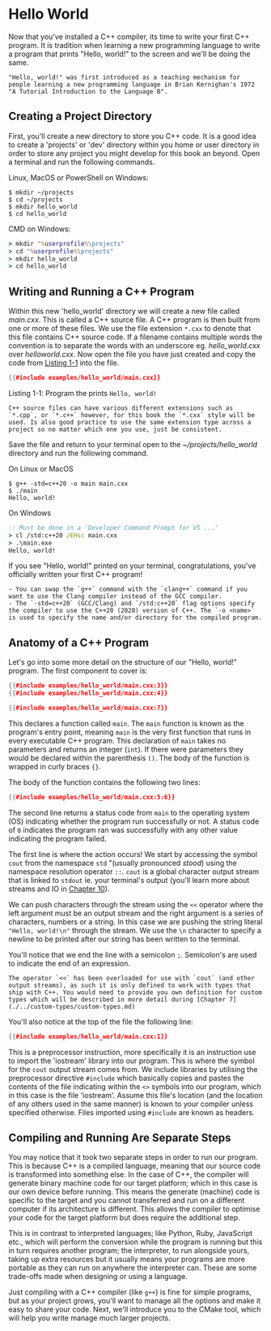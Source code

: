 # Hello World

Now that you've installed a C++ compiler, its time to write your first C++ program. It is tradition when learning a new programming language to write a program that prints "Hello, world!" to the screen and we'll be doing the same.

```admonish info
"Hello, world!" was first introduced as a teaching mechanism for people learning a new programming language in Brian Kernighan's 1972 "A Tutorial Introduction to the Language B".
```

## Creating a Project Directory

First, you'll create a new directory to store you C++ code. It is a good idea to create a 'projects' or 'dev' directory within you home or user directory in order to store any project you might develop for this book an beyond. Open a terminal and run the following commands.

<!-- markdownlint-disable MD014 -->

Linux, MacOS or PowerShell on Windows:

```console
$ mkdir ~/projects
$ cd ~/projects
$ mkdir hello_world
$ cd hello_world
```

CMD on Windows:

```cmd
> mkdir "%userprofile%\projects"
> cd "%userprofile%\projects"
> mkdir hello_world
> cd hello_world
```

<!-- markdownlint-disable MD014 -->

## Writing and Running a C++ Program

Within this new 'hello_world' directory we will create a new file called *main.cxx*. This is called a C++ source file. A C++ program is then built from one or more of these files. We use the file extension `*.cxx` to denote that this file contains C++ source code. If a filename contains multiple words the convention is to separate the words with an underscore eg. *hello_world.cxx* over *helloworld.cxx*. Now open the file you have just created and copy the code from [Listing 1-1](#listing1-1) into the file.

```cpp
{{#include examples/hello_world/main.cxx}}
```

<span id="listing1-1" class="caption">Listing 1-1: Program the prints `Hello, world!`</span>

```admonish info
C++ source files can have various different extensions such as `*.cpp`, or `*.c++` however, for this book the `*.cxx` style will be used. Is also good practice to use the same extension type across a project so no matter which one you use, just be consistent.
```

Save the file and return to your terminal open to the *~/projects/hello_world* directory and run the following command.

On Linux or MacOS

```console
$ g++ -std=c++20 -o main main.cxx
$ ./main
Hello, world!
```

On Windows

```bat
:: Must be done in a 'Developer Command Prompt for VS ...' 
> cl /std:c++20 /EHsc main.cxx
> .\main.exe
Hello, world!
```

If you see "Hello, world!" printed on your terminal, congratulations, you've officially written your first C++ program!

```admonish note
- You can swap the `g++` command with the `clang++` command if you want to use the Clang compiler instead of the GCC compiler.
- The `-std=c++20` (GCC/Clang) and `/std:c++20` flag options specify the compiler to use the C++20 (2020) version of C++. The `-o <name>` is used to specify the name and/or directory for the compiled program.
```

## Anatomy of a C++ Program

Let's go into some more detail on the structure of our "Hello, world!" program. The first component to cover is:

```cpp
{{#include examples/hello_world/main.cxx:3}}
{{#include examples/hello_world/main.cxx:4}}

{{#include examples/hello_world/main.cxx:7}}
```

This declares a function called `main`. The `main` function is known as the program's entry point, meaning `main` is the very first function that runs in every executable C++ program. This declaration of `main` takes no parameters and returns an integer (`int`). If there were parameters they would be declared within the parenthesis `()`. The body of the function is wrapped in curly braces `{}`.

The body of the function contains the following two lines:

```cpp
{{#include examples/hello_world/main.cxx:5:6}}
```

The second line returns a status code from `main` to the operating system (OS) indicating whether the program run successfully or not. A status code of `0` indicates the program ran was successfully with any other value indicating the program failed.

The first line is where the action occurs! We start by accessing the symbol `cout` from the namespace `std` "(usually pronounced *stood*) using the namespace resolution operator `::`. `cout` is a global character output stream that is linked to `stdout` ie. your terminal's output (you'll learn more about streams and IO in [Chapter 10](./../io/io.md)).

We can push characters through the stream using the `<<` operator where the left argument must be an output stream and the right argument is a series of characters, numbers or a string. In this case we are pushing the string literal `"Hello, world!\n"` through the stream. We use the `\n` character to specify a newline to be printed after our string has been written to the terminal.

You'll notice that we end the line with a semicolon `;`. Semicolon's are used to indicate the end of an expression.

```admonish note
The operator `<<` has been overloaded for use with `cout` (and other output streams), as such it is only defined to work with types that ship with C++. You would need to provide you own definition for custom types which will be described in more detail during [Chapter 7](./../custom-types/custom-types.md)
```

You'll also notice at the top of the file the following line:

```cpp
{{#include examples/hello_world/main.cxx:1}}
```

This is a preprocessor instruction, more specifically it is an instruction use to import the 'iostream' library into our program. This is where the symbol for the `cout` output stream comes from. We include libraries by utilising the preprocessor directive `#include` which basically copies and pastes the contents of the file indicating within the `<>` symbols into our program, which in this case is the file 'iostream'. Assume this file's location (and the location of any others used in the same manner) is known to your compiler unless specified otherwise. Files imported using `#include` are known as headers.

## Compiling and Running Are Separate Steps

You may notice that it took two separate steps in order to run our program. This is because C++ is a compiled language, meaning that our source code is transformed into something else. In the case of C++, the compiler will generate binary machine code for our target platform; which in this case is our own device before running. This means the generate (machine) code is specific to the target and you cannot transferred and run on a different computer if its architecture is different. This allows the compiler to optimise your code for the target platform but does require the additional step.

This is in contrast to interpreted languages; like Python, Ruby, JavaScript etc., which will perform the conversion while the program is running but this in turn requires another program; the interpreter, to run alongside yours, taking up extra resources but it usually means your programs are more portable as they can run on anywhere the interpreter can. These are some trade-offs made when designing or using a language.

Just compiling with a C++ compiler (like `g++`) is fine for simple programs, but as your project grows, you'll want to manage all the options and make it easy to share your code. Next, we'll introduce you to the CMake tool, which will help you write manage much larger projects.
